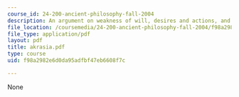 ```yaml
---
course_id: 24-200-ancient-philosophy-fall-2004
description: An argument on weakness of will, desires and actions, and possible responses.
file_location: /coursemedia/24-200-ancient-philosophy-fall-2004/f98a2982e6d0da95adfbf47eb6608f7c_akrasia.pdf
file_type: application/pdf
layout: pdf
title: akrasia.pdf
type: course
uid: f98a2982e6d0da95adfbf47eb6608f7c

---
```

None